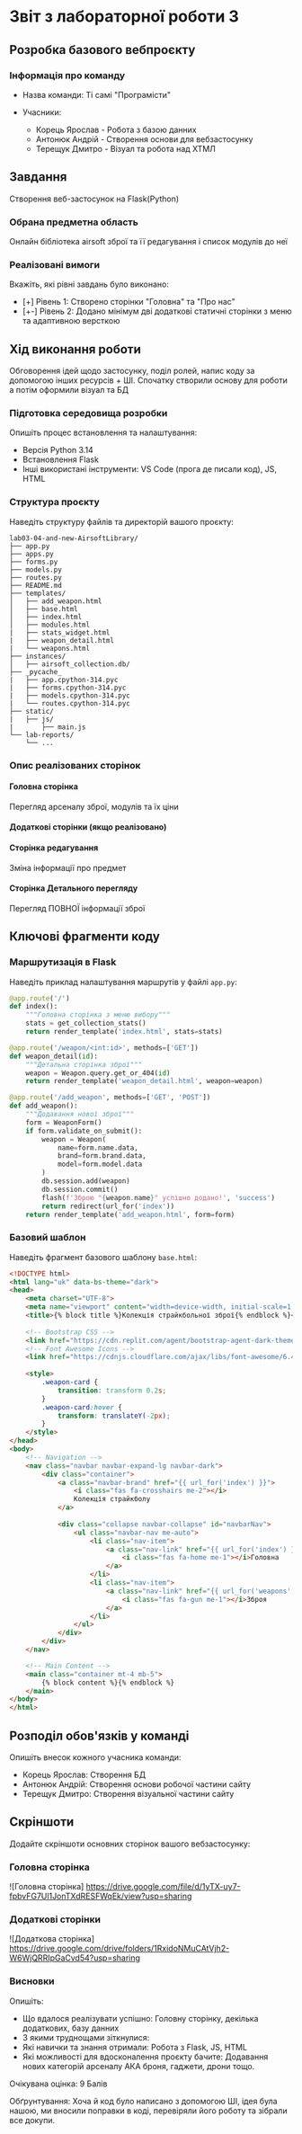 # Звіт з лабораторної роботи 3

## Розробка базового вебпроєкту

### Інформація про команду
- Назва команди: Ті самі "Програмісти"

- Учасники:
  - Корець Ярослав - Робота з базою данних
  - Антонюк Андрій - Створення основи для вебзастосунку
  - Терещук Дмитро - Візуал та робота над ХТМЛ

## Завдання
Створення веб-застосунок на Flask(Python)

### Обрана предметна область

Онлайн бібліотека airsoft зброї та її редагування і список модулів до неї

### Реалізовані вимоги

Вкажіть, які рівні завдань було виконано:

- [+] Рівень 1: Створено сторінки "Головна" та "Про нас"
- [+-] Рівень 2: Додано мінімум дві додаткові статичні сторінки з меню та адаптивною версткою

## Хід виконання роботи
Обговорення ідей щодо застосунку, поділ ролей, напис коду за допомогою інших ресурсів + ШІ. Спочатку створили основу для роботи а потім оформили візуал та БД

### Підготовка середовища розробки

Опишіть процес встановлення та налаштування:

- Версія Python 3.14
- Встановлення Flask
- Інші використані інструменти: VS Code (прога де писали код), JS, HTML

### Структура проєкту

Наведіть структуру файлів та директорій вашого проєкту:

```
lab03-04-and-new-AirsoftLibrary/
├── app.py
├── apps.py
├── forms.py
├── models.py
├── routes.py
├── README.md
├── templates/
│   ├── add_weapon.html
│   ├── base.html
│   ├── index.html
│   ├── modules.html
|   ├── stats_widget.html
|   ├── weapon_detail.html
|   └── weapons.html
├── instances/
│   ├── airsoft_collection.db/
├── _pycache_
|   ├── app.cpython-314.pyc
|   ├── forms.cpython-314.pyc
|   ├── models.cpython-314.pyc
|   └── routes.cpython-314.pyc
├── static/
|   ├── js/
|       ├── main.js
└── lab-reports/
    └── ...
```

### Опис реалізованих сторінок

#### Головна сторінка

Перегляд арсеналу зброї, модулів та їх ціни

#### Додаткові сторінки (якщо реалізовано)

#### Сторінка редагування

Зміна інформації про предмет

#### Сторінка Детального перегляду

Перегляд ПОВНОЇ інформації зброї

## Ключові фрагменти коду

### Маршрутизація в Flask

Наведіть приклад налаштування маршрутів у файлі `app.py`:

```python
@app.route('/')
def index():
    """Головна сторінка з меню вибору"""
    stats = get_collection_stats()
    return render_template('index.html', stats=stats)

@app.route('/weapon/<int:id>', methods=['GET'])
def weapon_detail(id):
    """Детальна сторінка зброї"""
    weapon = Weapon.query.get_or_404(id)
    return render_template('weapon_detail.html', weapon=weapon)

@app.route('/add_weapon', methods=['GET', 'POST'])
def add_weapon():
    """Додавання нової зброї"""
    form = WeaponForm()
    if form.validate_on_submit():
        weapon = Weapon(
            name=form.name.data,
            brand=form.brand.data,
            model=form.model.data
        )
        db.session.add(weapon)
        db.session.commit()
        flash(f'Зброю "{weapon.name}" успішно додано!', 'success')
        return redirect(url_for('index'))
    return render_template('add_weapon.html', form=form)
```

### Базовий шаблон

Наведіть фрагмент базового шаблону `base.html`:

```html
<!DOCTYPE html>
<html lang="uk" data-bs-theme="dark">
<head>
    <meta charset="UTF-8">
    <meta name="viewport" content="width=device-width, initial-scale=1.0">
    <title>{% block title %}Колекція страйкбольної зброї{% endblock %}</title>
    
    <!-- Bootstrap CSS -->
    <link href="https://cdn.replit.com/agent/bootstrap-agent-dark-theme.min.css" rel="stylesheet">
    <!-- Font Awesome Icons -->
    <link href="https://cdnjs.cloudflare.com/ajax/libs/font-awesome/6.4.0/css/all.min.css" rel="stylesheet">
    
    <style>
        .weapon-card {
            transition: transform 0.2s;
        }
        .weapon-card:hover {
            transform: translateY(-2px);
        }
    </style>
</head>
<body>
    <!-- Navigation -->
    <nav class="navbar navbar-expand-lg navbar-dark">
        <div class="container">
            <a class="navbar-brand" href="{{ url_for('index') }}">
                <i class="fas fa-crosshairs me-2"></i>
                Колекція страйкболу
            </a>
            
            <div class="collapse navbar-collapse" id="navbarNav">
                <ul class="navbar-nav me-auto">
                    <li class="nav-item">
                        <a class="nav-link" href="{{ url_for('index') }}">
                            <i class="fas fa-home me-1"></i>Головна
                        </a>
                    </li>
                    <li class="nav-item">
                        <a class="nav-link" href="{{ url_for('weapons') }}">
                            <i class="fas fa-gun me-1"></i>Зброя
                        </a>
                    </li>
                </ul>
            </div>
        </div>
    </nav>

    <!-- Main Content -->
    <main class="container mt-4 mb-5">
        {% block content %}{% endblock %}
    </main>
</body>
</html>
```

## Розподіл обов'язків у команді

Опишіть внесок кожного учасника команди:

- Корець Ярослав: Створення БД
- Антонюк Андрій: Створення основи робочої частини сайту
- Терещук Дмитро: Створення візуальної частини сайту

## Скріншоти

Додайте скріншоти основних сторінок вашого вебзастосунку:

### Головна сторінка

![Головна сторінка] https://drive.google.com/file/d/1yTX-uy7-fpbvFG7Ul1JonTXdRESFWqEk/view?usp=sharing


### Додаткові сторінки

![Додаткова сторінка] https://drive.google.com/drive/folders/1RxidoNMuCAtVjh2-W6WjQRRIpGaCvd54?usp=sharing


### Висновки

Опишіть:

- Що вдалося реалізувати успішно: Головну сторінку, декілька додаткових, базу данних
- З якими труднощами зіткнулися: 
- Які навички та знання отримали: Робота з Flask, JS, HTML
- Які можливості для вдосконалення проєкту бачите: Додавання нових категорій арсеналу АКА броня, гаджети, дрони тощо.

Очікувана оцінка: 9 Балів

Обґрунтування: Хоча й код було написано з допомогою ШІ, ідея була нашою, ми вносили поправки в коді, перевіряли його роботу та зібрали все докупи.

